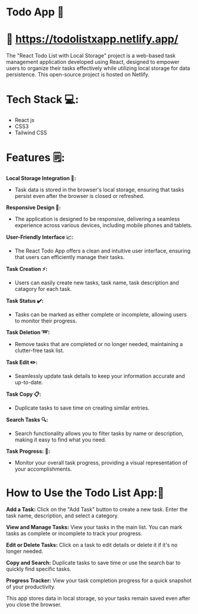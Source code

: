 # Todo App 📝

# 🔗 https://todolistxapp.netlify.app/

The "React Todo List with Local Storage" project is a web-based task management application developed using React, designed to empower users to organize their tasks effectively while utilizing local storage for data persistence. This open-source project is hosted on Netlify.

# Tech Stack 💻:

* React js
* CSS3
* Tailwind CSS
  
# Features 🗒:

**Local Storage Integration 🔧:**

* Task data is stored in the browser's local storage, ensuring that tasks persist even after the browser is closed or refreshed.

**Responsive Design 📱:**

* The application is designed to be responsive, delivering a seamless experience across various devices, including mobile phones and tablets.

**User-Friendly Interface 📈:**

* The React Todo App offers a clean and intuitive user interface, ensuring that users can efficiently manage their tasks.
  
**Task Creation ⚡:**

* Users can easily create new tasks, task name, task description and catagory for each task.
  
**Task Status ✔️:**

* Tasks can be marked as either complete or incomplete, allowing users to monitor their progress.

**Task Deletion ➿:**

* Remove tasks that are completed or no longer needed, maintaining a clutter-free task list.

**Task Edit ✏️:**

*  Seamlessly update task details to keep your information accurate and up-to-date.

**Task Copy 📋:**

* Duplicate tasks to save time on creating similar entries.

**Search Tasks 🔍:**

* Search functionality allows you to filter tasks by name or description, making it easy to find what you need.

**Task Progress: 🔄:**

*  Monitor your overall task progress, providing a visual representation of your accomplishments.

# How to Use the Todo List App:📝

**Add a Task:** Click on the "Add Task" button to create a new task. Enter the task name, description, and select a category.

**View and Manage Tasks:** View your tasks in the main list. You can mark tasks as complete or incomplete to track your progress.

**Edit or Delete Tasks:** Click on a task to edit details or delete it if it's no longer needed.

**Copy and Search:** Duplicate tasks to save time or use the search bar to quickly find specific tasks.

**Progress Tracker:** View your task completion progress for a quick snapshot of your productivity.

This app stores data in local storage, so your tasks remain saved even after you close the browser.
